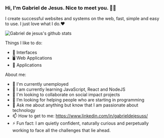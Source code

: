 ### Hi, I'm Gabriel de Jesus. Nice to meet you. 👋🏾

I create successful websites and systems on the web, fast, simple and easy to use. I just love what I do.❤️

![Gabriel de jesus's github stats](https://github-readme-stats.anuraghazra1.vercel.app/api?username=devgabrieldejesus&show_icons=true&hide_border=true)

Things I like to do:
- 🎨 Interfaces
- 🖥 Web Applications
- 📱 Applications

About me:
- 🔭 I'm currently unemployed
- 🌱 I am currently learning JavaScript, React and NodeJS
- 👯 I'm looking to collaborate on social impact projects
- 🤔 I’m looking for helping people who are starting in programming
- 💬 Ask me about anything but know that I am passionate about technology
- 📫 How to get to me: https://www.linkedin.com/in/gabrieldejesuss/
- ⚡ Fun fact: I am quietly confident, naturally curious and perpetually working to face all the challenges that lie ahead.
